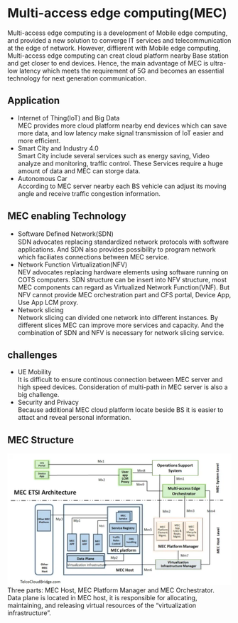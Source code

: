 # Multi-access edge computing(MEC)
Multi-access edge computing is a development of Mobile edge computing, and provided a new solution to converge IT services and telecommunication at the edge of network.
However, diffierent with Mobile edge computing, Multi-access edge computing can creat cloud platform nearby Base station and get closer to end devices.
Hence, the main advantage of MEC is ultra-low latency which meets the requirement of 5G and becomes an essential technology for next generation communication.
## Application
* Internet of Thing(IoT) and Big Data   
MEC provides more cloud platform nearby end devices which can save more data, and low latency make signal transmission of IoT easier and more efficient.
* Smart City and Industry 4.0   
Smart City include several services such as energy saving, Video analyze and monitoring, traffic control. These Services require a huge amount of data and MEC can storge data.
* Autonomous Car   
According to MEC server nearby each BS vehicle can adjust its moving angle and receive traffic congestion information.
## MEC enabling Technology  
* Software Deﬁned Network(SDN)   
SDN advocates replacing standardized network protocols with software applications. And SDN also provides possibility to program network which faciliates connections between MEC service. 
* Network Function Virtualization(NFV)  
NEV advocates replacing hardware elements using software running on COTS computers. SDN structure can be insert into NFV structure, most MEC components can regard as Virtualized Network Function(VNF). But NFV cannot provide MEC orchestration part and CFS portal, Device App, Use App LCM proxy.  
* Network slicing  
Network slicing can divided one network into different instances. By different slices MEC can improve more services and capacity. And the combination of SDN and NFV is necessary for network slicing service.
## challenges
*  UE Mobility  
It is difficult to ensure continous connection between MEC server and high speed devices. Consideration of multi-path in MEC server is also a big challenge.
* Security and Privacy  
Because additional MEC cloud platform locate beside BS it is easier to attact and reveal personal information. 
## MEC Structure   
![](https://github.com/yongzhe4869/Oberseminar/blob/main/Figures/MEC.PNG)    
Three parts: MEC Host, MEC Platform Manager and MEC Orchestrator.    
Data plane is located in MEC host, it is responsible for allocating, maintaining, and releasing virtual resources of the “virtualization infrastructure”.  
